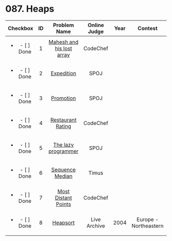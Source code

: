 # 087. Heaps


| Checkbox | ID | Problem Name|Online Judge|Year|Contest|Difficulty Level|
|:---:|:---:|:---:|:---:|:---:|:---:|:---:|
|<ul><li>- [ ] Done</li></ul>|1|[Mahesh and his lost array](http://www.codechef.com/problems/ANUMLA)|CodeChef|||1|
|<ul><li>- [ ] Done</li></ul>|2|[Expedition](http://www.spoj.com/problems/EXPEDI/)|SPOJ|||1|
|<ul><li>- [ ] Done</li></ul>|3|[Promotion](http://www.spoj.com/problems/PRO/)|SPOJ|||1|
|<ul><li>- [ ] Done</li></ul>|4|[Restaurant Rating](http://www.codechef.com/problems/RRATING)|CodeChef|||2|
|<ul><li>- [ ] Done</li></ul>|5|[The lazy programmer](http://www.spoj.com/problems/LAZYPROG/)|SPOJ|||2|
|<ul><li>- [ ] Done</li></ul>|6|[Sequence Median](http://acm.timus.ru/problem.aspx?space=1&num=1306)|Timus|||2|
|<ul><li>- [ ] Done</li></ul>|7|[Most Distant Points](http://www.codechef.com/problems/MOSTDIST)|CodeChef|||3|
|<ul><li>- [ ] Done</li></ul>|8|[Heapsort](https://icpcarchive.ecs.baylor.edu/index.php?option=onlinejudge&page=show_problem&problem=1221)|Live Archive|2004|Europe - Northeastern|5|
